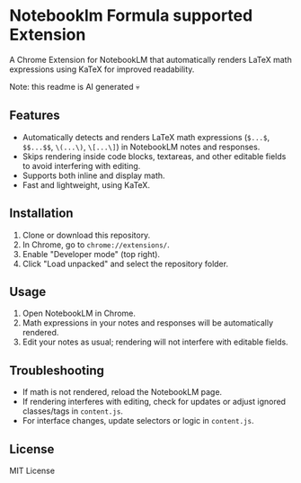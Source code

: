 # Notebooklm Formula supported Extension

A Chrome Extension for NotebookLM that automatically renders LaTeX math expressions using KaTeX for improved readability.

Note: this readme is AI generated 💀

## Features

- Automatically detects and renders LaTeX math expressions (`$...$`, `$$...$$`, `\(...\)`, `\[...\]`) in NotebookLM notes and responses.
- Skips rendering inside code blocks, textareas, and other editable fields to avoid interfering with editing.
- Supports both inline and display math.
- Fast and lightweight, using KaTeX.

## Installation

1. Clone or download this repository.
2. In Chrome, go to `chrome://extensions/`.
3. Enable "Developer mode" (top right).
4. Click "Load unpacked" and select the repository folder.

## Usage

1. Open NotebookLM in Chrome.
2. Math expressions in your notes and responses will be automatically rendered.
3. Edit your notes as usual; rendering will not interfere with editable fields.

## Troubleshooting

- If math is not rendered, reload the NotebookLM page.
- If rendering interferes with editing, check for updates or adjust ignored classes/tags in `content.js`.
- For interface changes, update selectors or logic in `content.js`.

## License

MIT License
